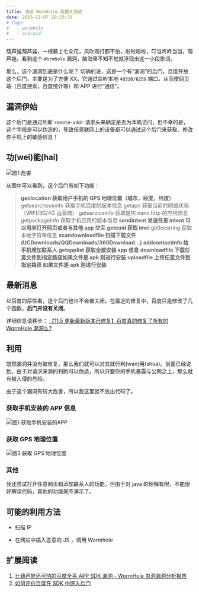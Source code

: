 ```yaml
---
title: 浅谈 Wormhole 及相关测试
date: 2015-11-07 20:33:33
# tags:
#   - wormhole
#   - android
---
```


葫芦娃葫芦娃，一根藤上七朵花，风吹雨打都不怕，啦啦啦啦，叮当咚咚当当，葫芦娃。看到这个 `Wormhole` 漏洞，脑海里不知不觉就浮现出这一小段歌词。<!--more-->

那么，这个漏洞到底是什么呢？
切确的说，这是一个有“漏洞”的后门。百度开放这个后门，主要是为了方便 XX。它通过监听本地 `40310/6259` 端口，从而使网页端（百度搜索，百度统计等）和 APP 进行“通信”。

## 漏洞伊始

这个后门是通过判断 `remote-addr` 请求头来确定是否为本机访问，但不幸的是，这个字段是可以伪造的，导致任意联网上的设备都可以通过这个后门来获取、修改你手机上的敏感信息！

## 功\(wei\)能\(hai\)

![图1.危害](https://img.giuem-lb.washingpatrick.cn/wormhole-1.png)

从图中可以看到，这个后门有如下功能：

> **geolocation 获取用户手机的 GPS 地理位置（城市，经度，纬度）**
> getsearchboxinfo 获取手机百度的版本信息
> getapn 获取当前的网络状况（WIFI/3G/4G 运营商）
> getserviceinfo 获取提供 nano http 的应用信息
> getpackageinfo 获取手机应用的版本信息
> **sendintent 发送任意 intent 可以用来打开网页或者与其他 app 交互**
> **getcuid 获取 imei**
> getlocstring 获取本地字符串信息
> **scandownloadfile 扫描下载文件(UCDownloads/QQDownloads/360Download...)**
> **addcontactinfo 给手机增加联系人**
> **getapplist 获取全部安装 app 信息**
> **downloadfile 下载任意文件到指定路径如果文件是 apk 则进行安装**
> **uploadfile 上传任意文件到指定路径 如果文件是 apk 则进行安装**

## 最新消息

以百度的尿性看，这个后门也许不会被关闭。在最近的修复中，百度只是修改了几个函数，**后门并没有关闭**。

详细信息请移步： [【11.5 更新最新版本已修复】百度真的修复了所有的 WormHole 漏洞么?](http://www.freebuf.com/vuls/84017.html)

## 利用

既然漏洞并没有被修复，那么我们就可以对其就行利\(wan\)用\(shua\)。前面已经说到，由于对请求来源的判断可以伪造，所以只要你的手机暴露与公网之上，那么就有被入侵的危险。

由于这个漏洞有较大危害，所以我这里就不放出代码了。

### 获取手机安装的 APP 信息

![图1.获取手机安装的APP](https://img.giuem-lb.washingpatrick.cn/wormhole-2.png)

### 获取 GPS 地理位置

![图3.获取 GPS 地理位置](https://img.giuem-lb.washingpatrick.cn/wormhole-3.png)

### 其他

我还尝试打开任意网页和添加联系人的功能，但由于对 java 的理解有限，不能很好解读代码，其他的功能就不演示了。

## 可能的利用方法

- 扫描 IP

- 在网站中插入恶意的 JS ，调用 Wormhole

## 扩展阅读

1. [比葫芦娃还可怕的百度全系 APP SDK 漏洞 - WormHole 虫洞漏洞分析报告](http://drops.wooyun.org/papers/10061)
2. [如何评价百度在 SDK 中嵌入后门](http://www.zhihu.com/question/37124478)
